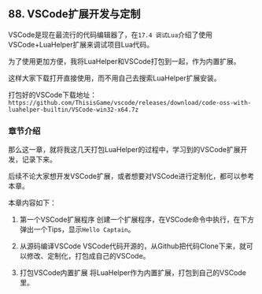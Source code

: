 ## 88. VSCode扩展开发与定制

VSCode是现在最流行的代码编辑器了，在`17.4 调试Lua`介绍了使用VSCode+LuaHelper扩展来调试项目Lua代码。

为了使用更加方便，我将LuaHelper和VSCode打包到一起，作为内置扩展。

这样大家下载打开直接使用，而不用自己去搜索LuaHelper扩展安装。

打包好的VSCode下载地址：`https://github.com/ThisisGame/vscode/releases/download/code-oss-with-luahelper-builtin/VSCode-win32-x64.7z`


### 章节介绍

那么这一章，就将我这几天打包LuaHelper的过程中，学习到的VSCode扩展开发，记录下来。

后续不论大家想开发VSCode扩展，或者想要对VSCode进行定制化，都可以参考本章。

本章内容如下：

1. 第一个VSCode扩展程序
   创建一个扩展程序，在VSCode命令中执行，在下方弹出一个Tips，显示`Hello Captain`。

2. 从源码编译VSCode
   VSCode代码开源的，从Github把代码Clone下来，就可以修改、定制化，打包成自己的VSCode。

3. 打包VSCode内置扩展
   将LuaHelper作为内置扩展，打包到自己的VSCode里。